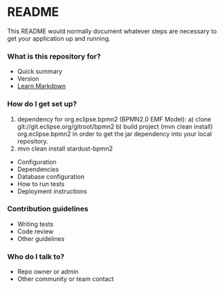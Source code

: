 # README #

This README would normally document whatever steps are necessary to get your application up and running.

### What is this repository for? ###

* Quick summary
* Version
* [Learn Markdown](https://bitbucket.org/tutorials/markdowndemo)

### How do I get set up? ###

1. dependency for org.eclipse.bpmn2 (BPMN2.0 EMF Model): 
a) clone git://git.eclipse.org/gitroot/bpmn2
b) build project (mvn clean install) org.eclipse.bpmn2 in order to get the jar dependency into your local repository.
2. mvn clean install stardust-bpmn2

* Configuration
* Dependencies
* Database configuration
* How to run tests
* Deployment instructions

### Contribution guidelines ###

* Writing tests
* Code review
* Other guidelines

### Who do I talk to? ###

* Repo owner or admin
* Other community or team contact